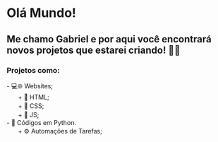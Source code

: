 <h1>Olá Mundo!</h1>
<h2>Me chamo Gabriel e por aqui você encontrará novos projetos que estarei criando! ​​​👨‍💻</h2>
<h3>Projetos como:</h3>
- 💻​🌐​ Websites; <br>
ㅤㅤ+ 📄​​ HTML; <br>
ㅤㅤ+ 🎨​​ CSS; <br>
ㅤㅤ+ 📜​​​ JS; <br>
- 🐍​ Códigos em Python. <br>
ㅤㅤ+ ⚙️​​ Automações de Tarefas; <br>
